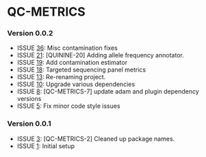 # QC-METRICS #

### Version 0.0.2 ###
* ISSUE [36](https://github.com/bigdatagenomics/quinine/pull/36): Misc contamination fixes
* ISSUE [21](https://github.com/bigdatagenomics/quinine/pull/21): [QUININE-20] Adding allele frequency annotator.
* ISSUE [19](https://github.com/bigdatagenomics/quinine/pull/19): Add contamination estimator
* ISSUE [18](https://github.com/bigdatagenomics/quinine/pull/18): Targeted sequencing panel metrics
* ISSUE [13](https://github.com/bigdatagenomics/quinine/pull/13): Re-renaming project.
* ISSUE [10](https://github.com/bigdatagenomics/quinine/pull/10): Upgrade various dependencies
* ISSUE [8](https://github.com/bigdatagenomics/quinine/pull/8): [QC-METRICS-7] update adam and plugin dependency versions
* ISSUE [5](https://github.com/bigdatagenomics/quinine/pull/5): Fix minor code style issues

### Version 0.0.1 ###
* ISSUE [3](https://github.com/bigdatagenomics/quinine/pull/3): [QC-METRICS-2] Cleaned up package names.
* ISSUE [1](https://github.com/bigdatagenomics/quinine/pull/1): Initial setup
